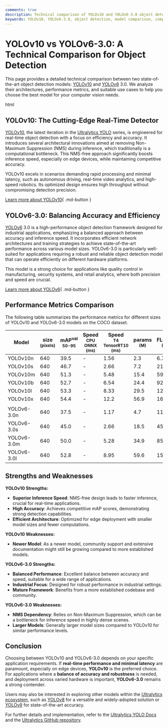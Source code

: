 ```yaml
---
comments: true
description: Technical comparison of YOLOv10 and YOLOv6-3.0 object detection models, including architecture, performance, and use cases.
keywords: YOLOv10, YOLOv6-3.0, object detection, model comparison, computer vision, Ultralytics
---
```


# YOLOv10 vs YOLOv6-3.0: A Technical Comparison for Object Detection

This page provides a detailed technical comparison between two state-of-the-art object detection models: [YOLOv10](https://docs.ultralytics.com/models/yolov10/) and [YOLOv6](https://docs.ultralytics.com/models/yolov6/) 3.0. We analyze their architectures, performance metrics, and suitable use cases to help you choose the best model for your computer vision needs.

html

<script async src="https://cdn.jsdelivr.net/npm/chart.js@3.9.1/dist/chart.min.js"></script>
<script defer src="../../javascript/benchmark.js"></script>

<canvas id="modelComparisonChart" width="1024" height="400" active-models='["YOLOv10", "YOLOv6-3.0"]'></canvas>

## YOLOv10: The Cutting-Edge Real-Time Detector

[YOLOv10](https://docs.ultralytics.com/models/yolov10/), the latest iteration in the [Ultralytics YOLO](https://www.ultralytics.com/yolo) series, is engineered for real-time object detection with a focus on efficiency and accuracy. It introduces several architectural innovations aimed at removing Non-Maximum Suppression (NMS) during inference, which traditionally is a computational bottleneck. This NMS-free approach significantly boosts inference speed, especially on edge devices, while maintaining competitive accuracy.

YOLOv10 excels in scenarios demanding rapid processing and minimal latency, such as autonomous driving, real-time video analytics, and high-speed robotics. Its optimized design ensures high throughput without compromising detection precision.

[Learn more about YOLOv10](https://docs.ultralytics.com/models/yolov10/){ .md-button }

## YOLOv6-3.0: Balancing Accuracy and Efficiency

[YOLOv6](https://docs.ultralytics.com/models/yolov6/) 3.0 is a high-performance object detection framework designed for industrial applications, emphasizing a balanced approach between accuracy and inference speed. It incorporates efficient network architectures and training strategies to achieve state-of-the-art performance across various model sizes. YOLOv6-3.0 is particularly well-suited for applications requiring a robust and reliable object detection model that can operate efficiently on different hardware platforms.

This model is a strong choice for applications like quality control in manufacturing, security systems, and retail analytics, where both precision and speed are crucial.

[Learn more about YOLOv6](https://docs.ultralytics.com/models/yolov6/){ .md-button }

## Performance Metrics Comparison

The following table summarizes the performance metrics for different sizes of YOLOv10 and YOLOv6-3.0 models on the COCO dataset.

| Model       | size<br><sup>(pixels) | mAP<sup>val<br>50-95 | Speed<br><sup>CPU ONNX<br>(ms) | Speed<br><sup>T4 TensorRT10<br>(ms) | params<br><sup>(M) | FLOPs<br><sup>(B) |
| ----------- | --------------------- | -------------------- | ------------------------------ | ----------------------------------- | ------------------ | ----------------- |
| YOLOv10n    | 640                   | 39.5                 | -                              | 1.56                                | 2.3                | 6.7               |
| YOLOv10s    | 640                   | 46.7                 | -                              | 2.66                                | 7.2                | 21.6              |
| YOLOv10m    | 640                   | 51.3                 | -                              | 5.48                                | 15.4               | 59.1              |
| YOLOv10b    | 640                   | 52.7                 | -                              | 6.54                                | 24.4               | 92.0              |
| YOLOv10l    | 640                   | 53.3                 | -                              | 8.33                                | 29.5               | 120.3             |
| YOLOv10x    | 640                   | 54.4                 | -                              | 12.2                                | 56.9               | 160.4             |
|             |                       |                      |                                |                                     |                    |                   |
| YOLOv6-3.0n | 640                   | 37.5                 | -                              | 1.17                                | 4.7                | 11.4              |
| YOLOv6-3.0s | 640                   | 45.0                 | -                              | 2.66                                | 18.5               | 45.3              |
| YOLOv6-3.0m | 640                   | 50.0                 | -                              | 5.28                                | 34.9               | 85.8              |
| YOLOv6-3.0l | 640                   | 52.8                 | -                              | 8.95                                | 59.6               | 150.7             |

## Strengths and Weaknesses

**YOLOv10 Strengths:**

- **Superior Inference Speed**: NMS-free design leads to faster inference, crucial for real-time applications.
- **High Accuracy**: Achieves competitive mAP scores, demonstrating strong detection capabilities.
- **Efficient Architecture**: Optimized for edge deployment with smaller model sizes and fewer computations.

**YOLOv10 Weaknesses:**

- **Newer Model**: As a newer model, community support and extensive documentation might still be growing compared to more established models.

**YOLOv6-3.0 Strengths:**

- **Balanced Performance**: Excellent balance between accuracy and speed, suitable for a wide range of applications.
- **Industrial Focus**: Designed for robust performance in industrial settings.
- **Mature Framework**: Benefits from a more established codebase and community.

**YOLOv6-3.0 Weaknesses:**

- **NMS Dependency**: Relies on Non-Maximum Suppression, which can be a bottleneck for inference speed in highly dense scenes.
- **Larger Models**: Generally larger model sizes compared to YOLOv10 for similar performance levels.

## Conclusion

Choosing between YOLOv10 and YOLOv6-3.0 depends on your specific application requirements. If **real-time performance and minimal latency** are paramount, especially on edge devices, **YOLOv10** is the preferred choice. For applications where a **balance of accuracy and robustness** is needed, and deployment across varied hardware is important, **YOLOv6-3.0** remains a strong contender.

Users may also be interested in exploring other models within the [Ultralytics ecosystem](https://docs.ultralytics.com/models/), such as [YOLOv8](https://docs.ultralytics.com/models/yolov8/) for a versatile and widely-adopted solution or [YOLOv9](https://docs.ultralytics.com/models/yolov9/) for state-of-the-art accuracy.

For further details and implementation, refer to the [Ultralytics YOLO Docs](https://docs.ultralytics.com/guides/) and the [Ultralytics GitHub repository](https://github.com/ultralytics/ultralytics).
